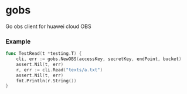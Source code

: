 # gobs
Go obs client for huawei cloud OBS

### Example
```go
func TestRead(t *testing.T) {
	cli, err := gobs.NewOBS(accessKey, secretKey, endPoint, bucket)
	assert.Nil(t, err)
	r, err := cli.Read("texts/a.txt")
	assert.Nil(t, err)
	fmt.Println(r.String())
}
```